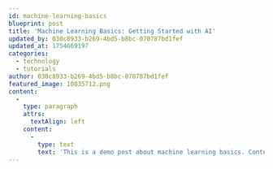 ```yaml
---
id: machine-learning-basics
blueprint: post
title: 'Machine Learning Basics: Getting Started with AI'
updated_by: 030c8933-b269-4bd5-b8bc-070787bd1fef
updated_at: 1754669197
categories:
  - technology
  - tutorials
author: 030c8933-b269-4bd5-b8bc-070787bd1fef
featured_image: 10035712.png
content:
  -
    type: paragraph
    attrs:
      textAlign: left
    content:
      -
        type: text
        text: 'This is a demo post about machine learning basics. Content will be added later.'
---
```

